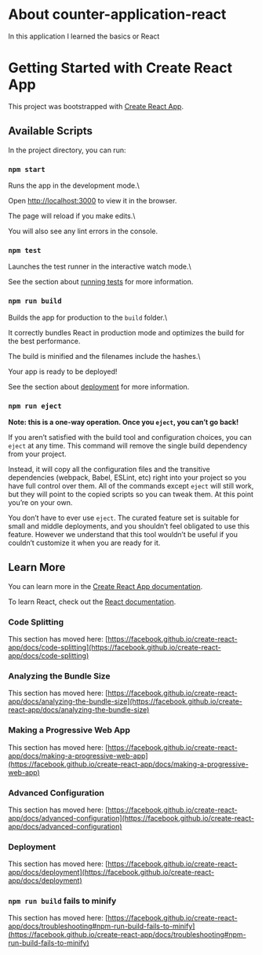 #	**About counter-application-react**
In this application I learned the basics or React

# Getting Started with Create React App

  

This project was bootstrapped with [Create React App](https://github.com/facebook/create-react-app).

  

## Available Scripts

  

In the project directory, you can run:

  

### `npm start`

  

Runs the app in the development mode.\

Open [http://localhost:3000](http://localhost:3000) to view it in the browser.

  

The page will reload if you make edits.\

You will also see any lint errors in the console.

  

### `npm test`

  

Launches the test runner in the interactive watch mode.\

See the section about [running tests](https://facebook.github.io/create-react-app/docs/running-tests) for more information.

  

### `npm run build`

  

Builds the app for production to the `build` folder.\

It correctly bundles React in production mode and optimizes the build for the best performance.

  

The build is minified and the filenames include the hashes.\

Your app is ready to be deployed!

  

See the section about [deployment](https://facebook.github.io/create-react-app/docs/deployment) for more information.

  

### `npm run eject`

  

**Note: this is a one-way operation. Once you `eject`, you can’t go back!**

  

If you aren’t satisfied with the build tool and configuration choices, you can `eject` at any time. This command will remove the single build dependency from your project.

  

Instead, it will copy all the configuration files and the transitive dependencies (webpack, Babel, ESLint, etc) right into your project so you have full control over them. All of the commands except `eject` will still work, but they will point to the copied scripts so you can tweak them. At this point you’re on your own.

  

You don’t have to ever use `eject`. The curated feature set is suitable for small and middle deployments, and you shouldn’t feel obligated to use this feature. However we understand that this tool wouldn’t be useful if you couldn’t customize it when you are ready for it.

  

## Learn More

  

You can learn more in the [Create React App documentation](https://facebook.github.io/create-react-app/docs/getting-started).

  

To learn React, check out the [React documentation](https://reactjs.org/).

  

### Code Splitting

  

This section has moved here: [https://facebook.github.io/create-react-app/docs/code-splitting](https://facebook.github.io/create-react-app/docs/code-splitting)

  

### Analyzing the Bundle Size

  

This section has moved here: [https://facebook.github.io/create-react-app/docs/analyzing-the-bundle-size](https://facebook.github.io/create-react-app/docs/analyzing-the-bundle-size)

  

### Making a Progressive Web App

  

This section has moved here: [https://facebook.github.io/create-react-app/docs/making-a-progressive-web-app](https://facebook.github.io/create-react-app/docs/making-a-progressive-web-app)

  

### Advanced Configuration

  

This section has moved here: [https://facebook.github.io/create-react-app/docs/advanced-configuration](https://facebook.github.io/create-react-app/docs/advanced-configuration)

  

### Deployment

  

This section has moved here: [https://facebook.github.io/create-react-app/docs/deployment](https://facebook.github.io/create-react-app/docs/deployment)

  

### `npm run build` fails to minify

  

This section has moved here: [https://facebook.github.io/create-react-app/docs/troubleshooting#npm-run-build-fails-to-minify](https://facebook.github.io/create-react-app/docs/troubleshooting#npm-run-build-fails-to-minify)